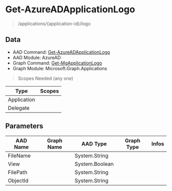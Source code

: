# Get-AzureADApplicationLogo

> /applications/{application-id}/logo

## Data

+ AAD Command: [Get-AzureADApplicationLogo](https://docs.microsoft.com/en-us/powershell/module/AzureAD/Get-AzureADApplicationLogo)
+ AAD Module: AzureAD
+ Graph Command: [Get-MgApplicationLogo](https://docs.microsoft.com/en-us/powershell/module/Microsoft.Graph.Applications/Get-MgApplicationLogo)
+ Graph Module: Microsoft.Graph.Applications

> Scopes Needed (any one)

|Type|Scopes|
|---|---|
|Application||
|Delegate||

## Parameters

|AAD Name|Graph Name|AAD Type|Graph Type|Infos|
|---|---|---|---|---|
|FileName||System.String|||
|View||System.Boolean|||
|FilePath||System.String|||
|ObjectId||System.String|||


